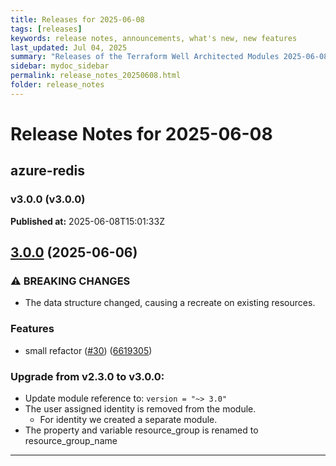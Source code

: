 ```yaml
---
title: Releases for 2025-06-08
tags: [releases]
keywords: release notes, announcements, what's new, new features
last_updated: Jul 04, 2025
summary: "Releases of the Terraform Well Architected Modules 2025-06-08"
sidebar: mydoc_sidebar
permalink: release_notes_20250608.html
folder: release_notes
---
```


# Release Notes for 2025-06-08

## azure-redis
### v3.0.0 (v3.0.0)
**Published at:** 2025-06-08T15:01:33Z

## [3.0.0](https://github.com/CloudNationHQ/terraform-azure-redis/compare/v2.3.0...v3.0.0) (2025-06-06)


### ⚠ BREAKING CHANGES

* The data structure changed, causing a recreate on existing resources.

### Features

* small refactor ([#30](https://github.com/CloudNationHQ/terraform-azure-redis/issues/30)) ([6619305](https://github.com/CloudNationHQ/terraform-azure-redis/commit/661930584150fc74d09b0f7edddd0f43d2777beb))

### Upgrade from v2.3.0 to v3.0.0:

- Update module reference to: `version = "~> 3.0"`
- The user assigned identity is removed from the module.
  - For identity we created a separate module.
- The property and variable resource_group is renamed to resource_group_name

---

